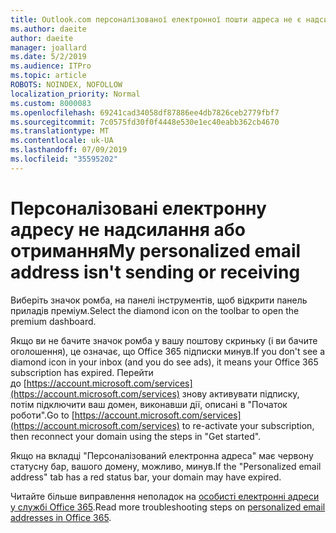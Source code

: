 ```yaml
---
title: Outlook.com персоналізованої електронної пошти адреса не є надсилання або отримання
ms.author: daeite
author: daeite
manager: joallard
ms.date: 5/2/2019
ms.audience: ITPro
ms.topic: article
ROBOTS: NOINDEX, NOFOLLOW
localization_priority: Normal
ms.custom: 8000083
ms.openlocfilehash: 69241cad34058df87886ee4db7826ceb2779fbf7
ms.sourcegitcommit: 7c0575fd30f0f4448e530e1ec40eabb362cb4670
ms.translationtype: MT
ms.contentlocale: uk-UA
ms.lasthandoff: 07/09/2019
ms.locfileid: "35595202"
---
```

# <a name="my-personalized-email-address-isnt-sending-or-receiving"></a><span data-ttu-id="e4c27-102">Персоналізовані електронну адресу не надсилання або отримання</span><span class="sxs-lookup"><span data-stu-id="e4c27-102">My personalized email address isn't sending or receiving</span></span>

<span data-ttu-id="e4c27-103">Виберіть значок ромба, на панелі інструментів, щоб відкрити панель приладів преміум.</span><span class="sxs-lookup"><span data-stu-id="e4c27-103">Select the diamond icon on the toolbar to open the premium dashboard.</span></span>

<span data-ttu-id="e4c27-104">Якщо ви не бачите значок ромба у вашу поштову скриньку (і ви бачите оголошення), це означає, що Office 365 підписки минув.</span><span class="sxs-lookup"><span data-stu-id="e4c27-104">If you don't see a diamond icon in your inbox (and you do see ads), it means your Office 365 subscription has expired.</span></span> <span data-ttu-id="e4c27-105">Перейти до [https://account.microsoft.com/services](https://account.microsoft.com/services) знову активувати підписку, потім підключити ваш домен, виконавши дії, описані в "Початок роботи".</span><span class="sxs-lookup"><span data-stu-id="e4c27-105">Go to [https://account.microsoft.com/services](https://account.microsoft.com/services) to re-activate your subscription, then reconnect your domain using the steps in "Get started".</span></span>

<span data-ttu-id="e4c27-106">Якщо на вкладці "Персоналізований електронна адреса" має червону статусну бар, вашого домену, можливо, минув.</span><span class="sxs-lookup"><span data-stu-id="e4c27-106">If the "Personalized email address" tab has a red status bar, your domain may have expired.</span></span>

<span data-ttu-id="e4c27-107">Читайте більше виправлення неполадок на [особисті електронні адреси у службі Office 365](https://support.office.com/article/75416a58-b225-4c02-8c07-8979403b427b?wt.mc_id=Office_Outlook_com_Alchemy).</span><span class="sxs-lookup"><span data-stu-id="e4c27-107">Read more troubleshooting steps on [personalized email addresses in Office 365](https://support.office.com/article/75416a58-b225-4c02-8c07-8979403b427b?wt.mc_id=Office_Outlook_com_Alchemy).</span></span>